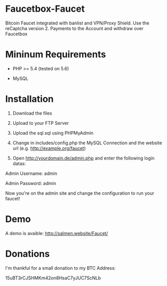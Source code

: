 # Faucetbox-Faucet
Bitcoin Faucet integrated with banlist and VPN/Proxy Shield. Use the reCaptcha version 2. Payments to the Account and withdraw over Faucetbox


# Mininum Requirements

- PHP >= 5.4 (tested on 5.6)

- MySQL

# Installation

1. Download the files

2. Upload to your FTP Server

3. Upload the sql.sql using PHPMyAdmin

4. Change in includes/config.php the MySQL Connection and the website url (e.g. http://example.org/faucet)

5. Open http://yourdomain.de/admin.php and enter the following login datas:

Admin Username: admin

Admin Password: admin

Now you're on the admin site and change the configuration to run your faucet!

# Demo

A demo is avaible: http://salmen.website/Faucet/


# Donations

I'm thankful for a small donation to my BTC Address:

15uBT3rCJSHMKm42on8HsaC7yJUC7ScNLb
